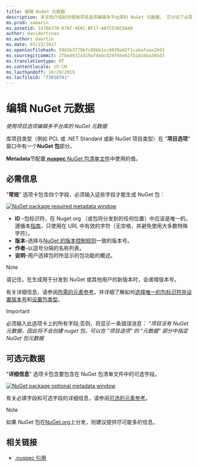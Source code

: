 ```yaml
---
title: 编辑 NuGet 元数据
description: 本文档介绍如何使用项目选项编辑多平台库的 NuGet 元数据。 它讨论了必需的和可选的元数据。
ms.prod: xamarin
ms.assetid: 147BA370-67A7-4E6C-BF17-AA7C536C0A48
author: davidortinau
ms.author: daortin
ms.date: 03/23/2017
ms.openlocfilehash: 5965b3f78bfc086b1cc6030a02f1cabafaae29d3
ms.sourcegitcommit: 2fbe4932a319af4ebc829f65eb1fb1816ba305d3
ms.translationtype: MT
ms.contentlocale: zh-CN
ms.lasthandoff: 10/29/2019
ms.locfileid: "73016741"
---
```

# <a name="editing-nuget-metadata"></a>编辑 NuGet 元数据

_使用项目选项编辑多平台库的 NuGet 元数据_

库项目类型（例如 PCL 或 .NET Standard 或新 NuGet 项目类型）在 "**项目选项**" 窗口中有一个**NuGet 包**部分。

**Metadata**节配置[ **nuspec** NuGet 包清单文件](https://docs.microsoft.com/nuget/create-packages/creating-a-package#the-role-and-structure-of-the-nuspec-file)中使用的值。

## <a name="required-information"></a>必需信息

"**常规**" 选项卡包含四个字段，必须输入这些字段才能生成 NuGet 包：

[![](metadata-images/metadata-general-sml.png "NuGet package required metadata window")](metadata-images/metadata-general.png#lightbox)

- **ID** –包标识符，在 Nuget.org （或包将分发到的任何位置）中应该是唯一的。 遵循本[指南](https://docs.microsoft.com/nuget/create-packages/creating-a-package#choosing-a-unique-package-identifier-and-setting-the-version-number)，只使用在 URL 中有效的字符（无空格，并避免使用大多数特殊字符）。
- **版本**–选择与[NuGet 的版本控制规则](https://docs.microsoft.com/nuget/create-packages/dependency-versions)一致的版本号。
- **作者**–以逗号分隔的名称列表。
- **说明**–用户选择包时所显示的包功能的概述。

> [!NOTE]
> 请记住，在生成用于分发到 NuGet 或其他用户的新版本时，会递增版本号。

有关详细信息，请参阅[所需的元素参考](https://docs.microsoft.com/nuget/schema/nuspec#required-metadata-elements)，并详细了解如何[选择唯一的包标识符并设置版本号](https://docs.microsoft.com/nuget/create-packages/creating-a-package#choosing-a-unique-package-identifier-and-setting-the-version-number)和[设置包类型](https://docs.microsoft.com/nuget/create-packages/creating-a-package#setting-a-package-type)。

> [!IMPORTANT]
> 必须输入此选项卡上的所有字段;否则，将显示一条错误消息： _"项目没有 NuGet 元数据，因此将不会创建 nuget 包。可以在 "项目选项" 的 "元数据" 部分中指定 NuGet 包元数据_

## <a name="optional-metadata"></a>可选元数据

"**详细信息**" 选项卡包含要包含在 NuGet 包清单文件中的可选字段。

[![](metadata-images/metadata-detail-sml.png "NuGet package optional metadata window")](metadata-images/metadata-detail.png#lightbox)

有关必填字段和可选字段的详细信息，请参阅[可选的元素参考](https://docs.microsoft.com/nuget/schema/nuspec#optional-metadata-elements)。

> [!NOTE]
> 如果 NuGet 包在[NuGet.org](https://www.nuget.org)上分发，则建议提供尽可能多的信息。

## <a name="related-links"></a>相关链接

- [.nuspec 引用](https://docs.microsoft.com/nuget/schema/nuspec#general-form-and-schema)
